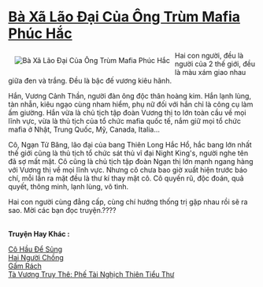 <a href="https://utruyen.com/ba-xa-lao-dai-cua-ong-trum-mafia-phuc-hac/24923/" title=" Bà Xã Lão Đại Của Ông Trùm Mafia Phúc Hắc"><h1> Bà Xã Lão Đại Của Ông Trùm Mafia Phúc Hắc</h1></a><div style="display:table"><img align="right" style="float: left; padding: 10px;" src="https://utruyen.com/images/story/200x260/ba-xa-lao-dai-cua-ong-trum-mafia-phuc-hac.jpg" alt=" Bà Xã Lão Đại Của Ông Trùm Mafia Phúc Hắc">Hai con người, đều là người của 2 thế giới, đều là màu xám giao nhau giữa đen và trắng. Đều là bậc đế vương kiêu hãnh.<p></p>Hắn, Vương Cảnh Thần, người đàn ông độc thân hoàng kim. Hắn lạnh lùng, tàn nhẫn, kiêu ngạo cùng nham hiểm, phụ nữ đối với hắn chỉ là công cụ làm ấm giường. Hắn vừa là chủ tịch tập đoàn Vương thị to lớn toàn cầu về mọi lĩnh vực, vừa là thủ tịch của tổ chức mafia quốc tế, nắm giữ mọi tổ chức mafia ở Nhật, Trung Quốc, Mỹ, Canada, Italia...<p></p>Cô, Ngạn Tử Băng, lão đại của bang Thiên Long Hắc Hổ, hắc bang lớn nhất thế giới cũng là thủ tịch tổ chức sát thủ vĩ đại Night King's, người nghe tên đã sợ mất mật. Cô cũng là chủ tịch tập đoàn Ngạn thị lớn mạnh ngang hàng với Vương thị về mọi lĩnh vực. Nhưng cô chưa bao giờ xuất hiện trước báo chí, mỗi lần ra mặt đều là thư kí thay mặt cô. Cô quyến rũ, độc đoán, quả quyết, thông minh, lạnh lùng, vô tình. <p></p>Hai con người cùng đẳng cấp, cùng chí hướng thống trị gặp nhau rồi sẽ ra sao. Mời các bạn đọc truyện.????</div><p><br><b>Truyện Hay Khác :</b></p><a href="https://utruyen.com/co-hau-de-sung/24919/" alt="Cô Hầu Để Sủng">Cô Hầu Để Sủng</a><br/><a href="https://github.com/quanluxury/ngontinhhot/tree/master/truyenhay/19526/" alt="Hai Người Chồng">Hai Người Chồng</a><br/><a href="https://github.com/quanluxury/truyenhot/tree/master/truyenhay/2850/" alt="Gấm Rách">Gấm Rách</a><br/><a href="https://github.com/quanluxury/truyenhot/tree/master/truyenhay/17451/" alt="Tà Vương Truy Thê: Phế Tài Nghịch Thiên Tiểu Thư">Tà Vương Truy Thê: Phế Tài Nghịch Thiên Tiểu Thư</a><br/>